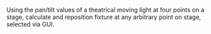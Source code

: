Using the pan/tilt values of a theatrical moving light at four points on a stage, calculate and reposition fixture at any arbitrary point on stage, selected via GUI.
